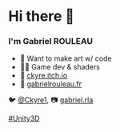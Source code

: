 # Hi there 👋
### I'm Gabriel ROULEAU

- 🎯 Want to make art w/ code
- 🤹‍♂️ Game dev & shaders
- 🚀 [ckyre.itch.io](https://ckyre.itch.io/)
- 🔗 [gabrielrouleau.fr](https://gabrielrouleau.fr/)

🐦 [@Ckyre1](https://twitter.com/Ckyre1), 📷 [gabriel.rla](https://www.instagram.com/gabriel.rla/)

[#Unity3D](https://github.com/topics/unity)
